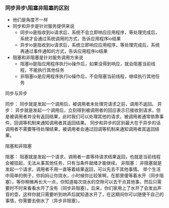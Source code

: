 
### 同步异步\阻塞非阻塞的区别
* 他们是角度不一样
* 同步和异步是针对服务提供来说
  * 同步io是指收到io请求后，系统不会立即响应应用程序，等处理完成后，系统才会通过系统调用的方式，告诉应用程序io结果
  * 异步io是指收到io请求后，系统立即响应应用程序，等处理完成后，系统再通过事件通知的方式，告诉应用程序io结果
* 阻塞和非阻塞是针对服务调用方来说
  * 阻塞io是指应用程序执行io操作后，如果没得到响应，就会阻塞当前线程，不能执行其他任务
  * 非阻塞io是应用程序执行io操作后，不会阻塞当前线程，继续执行其他任务


同步与异步

同步： 同步就是发起一个调用后，被调用者未处理完请求之前，调用不返回。
异步： 异步就是发起一个调用后，立刻得到被调用者的回应表示已接收到请求，但是被调用者并没有返回结果，此时我们可以处理其他的请求，被调用者通常依靠事件，回调等机制来通知调用者其返回结果。
同步和异步的区别最大在于异步的话调用者不需要等待处理结果，被调用者会通过回调等机制来通知调用者其返回结果。

阻塞和非阻塞

阻塞： 阻塞就是发起一个请求，调用者一直等待请求结果返回，也就是当前线程会被挂起，无法从事其他任务，只有当条件就绪才能继续。
非阻塞： 非阻塞就是发起一个请求，调用者不用一直等着结果返回，可以先去干其他事情。
举个生活中简单的例子，你妈妈让你烧水，小时候你比较笨啊，在那里傻等着水开（同步阻塞）。等你稍微再长大一点，你知道每次烧水的空隙可以去干点其他事，然后只需要时不时来看看水开了没有（同步非阻塞）。后来，你们家用上了水开了会发出声音的壶，这样你就只需要听到响声后就知道水开了，在这期间你可以随便干自己的事情，你需要去倒水了（异步非阻塞）。
